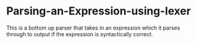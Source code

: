 # Parsing-an-Expression-using-lexer
This is a bottom up parser that takes in an expression which it parses through to output if the expression is syntactically correct.
